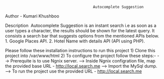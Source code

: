                                             Autocomplete Suggestion 
Author - Kumari Khushboo

Description
​   Autocomplete Suggestion is an instant search i.e as soon as a user types a character​, the results should be shown for the latest query.
   It consists a search bar that suggests options from the mentioned APIs below.
     1. Google Places API. 
     2. Hotel Name with details API (API using​ ​​PHP).

Please follow these installation instructions to run this project
    1) Clone this project into /var/www/html
    2) To configure the project follow these steps:-
        --> Prerequite is to use Ngnix server.
        --> Inside Ngnix configration file, map the provided base URL - http://local.search.me
        --> Import the MySql dump. 
        --> To run the project use the provided URL - http://local.search.me